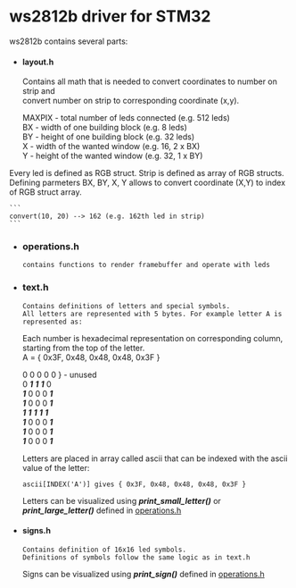 # ws2812b driver for STM32

ws2812b contains several parts:
   - #### layout.h
        Contains all math that is needed to convert coordinates to number on strip and  
        convert number on strip to corresponding coordinate (x,y).  
        
        MAXPIX - total number of leds connected (e.g. 512 leds)  
        BX - width of one building block (e.g. 8 leds)  
        BY - height of one building block (e.g. 32 leds)  
        X - width of the wanted window (e.g. 16, 2 x BX)  
        Y - height of the wanted window (e.g. 32, 1 x BY)  
        
  Every led is defined as RGB struct. Strip is defined as array of RGB structs.  
  Defining parmeters BX, BY, X, Y allows to convert coordinate (X,Y) to index of RGB struct array.  
    
    ```
    convert(10, 20) --> 162 (e.g. 162th led in strip)
    ```
  - ### operations.h
        contains functions to render framebuffer and operate with leds
  - ### text.h
        Contains definitions of letters and special symbols.  
        All letters are represented with 5 bytes. For example letter A is represented as:  
    Each number is hexadecimal representation on corresponding column, starting from the top of the letter.  
    A = { 0x3F, 0x48, 0x48, 0x48, 0x3F }
    
    0 0 0 0 0  } - unused  
    0 ***1*** ***1*** ***1*** 0  
    ***1*** 0 0 0 ***1***  
    ***1*** 0 0 0 ***1***  
    ***1*** ***1*** ***1*** ***1*** ***1***  
    ***1*** 0 0 0 ***1***  
    ***1*** 0 0 0 ***1***  
    ***1*** 0 0 0 ***1***  

    Letters are placed in array called ascii that can be indexed with the       ascii value of the letter:
    ```
    ascii[INDEX('A')] gives { 0x3F, 0x48, 0x48, 0x48, 0x3F }
    ```
    Letters can be visualized using ***print_small_letter()*** or ***print_large_letter()*** defined in [operations.h](operations.h)

  - #### signs.h
        Contains definition of 16x16 led symbols.  
        Definitions of symbols follow the same logic as in text.h

    Signs can be visualized using ***print_sign()*** defined in [operations.h](operations.h)
